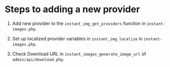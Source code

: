 # Steps to adding a new provider

1. Add new provider to the `instant_img_get_providers` function in `instant-images.php`.

2. Set up localized provider variables in `instant_img_localize` in `instant-images.php`.

3. Check Download URL in `instant_images_generate_image_url` of `admin/api/download.php`.
